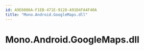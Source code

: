 ```yaml
---
id: A9E6086A-F1EB-471E-9128-A91D4FA4F40A
title: "Mono.Android.GoogleMaps.dll"
---
```


# Mono.Android.GoogleMaps.dll
